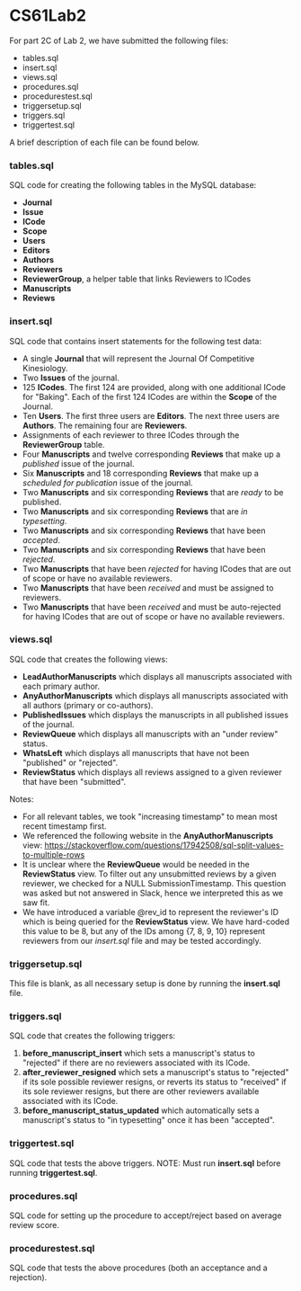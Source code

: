 # CS61Lab2

For part 2C of Lab 2, we have submitted the following files:

- tables.sql
- insert.sql
- views.sql
- procedures.sql
- procedurestest.sql
- triggersetup.sql
- triggers.sql
- triggertest.sql

A brief description of each file can be found below.

### tables.sql

SQL code for creating the following tables in the MySQL database:

- **Journal**
- **Issue**
- **ICode**
- **Scope**
- **Users**
- **Editors**
- **Authors**
- **Reviewers**
- **ReviewerGroup**, a helper table that links Reviewers to ICodes
- **Manuscripts**
- **Reviews**

### insert.sql

SQL code that contains insert statements for the following test data:

- A single **Journal** that will represent the Journal Of Competitive Kinesiology.
- Two **Issues** of the journal.
- 125 **ICodes**. The first 124 are provided, along with one additional ICode for "Baking". Each of the first 124 ICodes are within the **Scope** of the Journal.
- Ten **Users**. The first three users are **Editors**. The next three users are **Authors**. The remaining four are **Reviewers**.
- Assignments of each reviewer to three ICodes through the **ReviewerGroup** table.
- Four **Manuscripts** and twelve corresponding **Reviews** that make up a *published* issue of the journal.
- Six **Manuscripts** and 18 corresponding **Reviews** that make up a *scheduled for publication* issue of the journal.
- Two **Manuscripts** and six corresponding **Reviews** that are *ready* to be published.
- Two **Manuscripts** and six corresponding **Reviews** that are *in typesetting*.
- Two **Manuscripts** and six corresponding **Reviews** that have been *accepted*.
- Two **Manuscripts** and six corresponding **Reviews** that have been *rejected*.
- Two **Manuscripts** that have been *rejected* for having ICodes that are out of scope or have no available reviewers.
- Two **Manuscripts** that have been *received* and must be assigned to reviewers.
- Two **Manuscripts** that have been *received* and must be auto-rejected for having ICodes that are out of scope or have no available reviewers.

### views.sql

SQL code that creates the following views:

- **LeadAuthorManuscripts** which displays all manuscripts associated with each primary author.
- **AnyAuthorManuscripts** which displays all manuscripts associated with all authors (primary or co-authors).
- **PublishedIssues** which displays the manuscripts in all published issues of the journal.
- **ReviewQueue** which displays all manuscripts with an "under review" status.
- **WhatsLeft** which displays all manuscripts that have not been "published" or "rejected".
- **ReviewStatus** which displays all reviews assigned to a given reviewer that have been "submitted".

Notes: 
- For all relevant tables, we took "increasing timestamp" to mean most recent timestamp first.
- We referenced the following website in the **AnyAuthorManuscripts** view: https://stackoverflow.com/questions/17942508/sql-split-values-to-multiple-rows
- It is unclear where the **ReviewQueue** would be needed in the **ReviewStatus** view. To filter out any unsubmitted reviews by a given reviewer, we checked for a NULL SubmissionTimestamp. This question was asked but not answered in Slack, hence we interpreted this as we saw fit.
- We have introduced a variable @rev_id to represent the reviewer's ID which is being queried for the **ReviewStatus** view. We have hard-coded this value to be 8, but any of the IDs among {7, 8, 9, 10} represent reviewers from our *insert.sql* file and may be tested accordingly.

### triggersetup.sql

This file is blank, as all necessary setup is done by running the **insert.sql** file.

### triggers.sql

SQL code that creates the following triggers:

1. **before_manuscript_insert** which sets a manuscript's status to "rejected" if there are no reviewers associated with its ICode.
2. **after_reviewer_resigned** which sets a manuscript's status to "rejected" if its sole possible reviewer resigns, or reverts its status to "received" if its sole reviewer resigns, but there are other reviewers available associated with its ICode.
3. **before_manuscript_status_updated** which automatically sets a manuscript's status to "in typesetting" once it has been "accepted".

### triggertest.sql

SQL code that tests the above triggers. NOTE: Must run **insert.sql** before running **triggertest.sql**.

### procedures.sql

SQL code for setting up the procedure to accept/reject based on average review score.

### procedurestest.sql

SQL code that tests the above procedures (both an acceptance and a rejection).